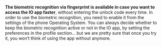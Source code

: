**The biometric recognition via fingerprint is available in case you want to access the IO app faster**, without entering the unlock code every time. In order to use the biometric recognition, you need to enable it from the settings of the phone Operating System. You can always decide whether to keep the biometric recognition active or not in the IO app, by setting the preferences in the profile section… but we are pretty sure that once you try it, you won’t think of using the app without anymore.